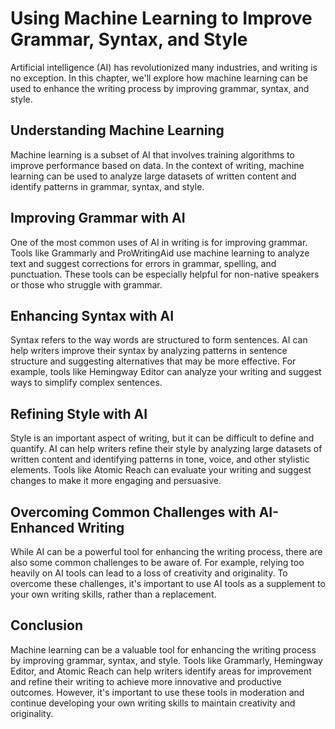 Using Machine Learning to Improve Grammar, Syntax, and Style
==============================================================================================================

Artificial intelligence (AI) has revolutionized many industries, and writing is no exception. In this chapter, we'll explore how machine learning can be used to enhance the writing process by improving grammar, syntax, and style.

Understanding Machine Learning
------------------------------

Machine learning is a subset of AI that involves training algorithms to improve performance based on data. In the context of writing, machine learning can be used to analyze large datasets of written content and identify patterns in grammar, syntax, and style.

Improving Grammar with AI
-------------------------

One of the most common uses of AI in writing is for improving grammar. Tools like Grammarly and ProWritingAid use machine learning to analyze text and suggest corrections for errors in grammar, spelling, and punctuation. These tools can be especially helpful for non-native speakers or those who struggle with grammar.

Enhancing Syntax with AI
------------------------

Syntax refers to the way words are structured to form sentences. AI can help writers improve their syntax by analyzing patterns in sentence structure and suggesting alternatives that may be more effective. For example, tools like Hemingway Editor can analyze your writing and suggest ways to simplify complex sentences.

Refining Style with AI
----------------------

Style is an important aspect of writing, but it can be difficult to define and quantify. AI can help writers refine their style by analyzing large datasets of written content and identifying patterns in tone, voice, and other stylistic elements. Tools like Atomic Reach can evaluate your writing and suggest changes to make it more engaging and persuasive.

Overcoming Common Challenges with AI-Enhanced Writing
-----------------------------------------------------

While AI can be a powerful tool for enhancing the writing process, there are also some common challenges to be aware of. For example, relying too heavily on AI tools can lead to a loss of creativity and originality. To overcome these challenges, it's important to use AI tools as a supplement to your own writing skills, rather than a replacement.

Conclusion
----------

Machine learning can be a valuable tool for enhancing the writing process by improving grammar, syntax, and style. Tools like Grammarly, Hemingway Editor, and Atomic Reach can help writers identify areas for improvement and refine their writing to achieve more innovative and productive outcomes. However, it's important to use these tools in moderation and continue developing your own writing skills to maintain creativity and originality.
